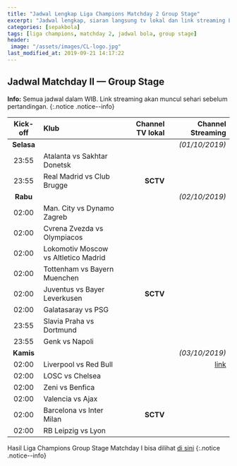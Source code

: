 ```yaml
---
title: "Jadwal Lengkap Liga Champions Matchday 2 Group Stage"
excerpt: "Jadwal lengkap, siaran langsung tv lokal dan link streaming Liga Champions Matchday 2 Group stage" 
categories: [sepakbola]
tags: [liga champions, matchday 2, jadwal bola, group stage]
header:
 image: "/assets/images/CL-logo.jpg"
last_modified_at: 2019-09-21 14:17:22
---
```


## Jadwal Matchday II — Group Stage

**Info:** Semua jadwal dalam WIB. Link streaming akan muncul sehari sebelum pertandingan.
{:.notice .notice--info}

|Kick-off|Klub|Channel TV lokal|Channel Streaming|
|:---:|:---|---:|---:|
|**Selasa**|||_(01/10/2019)_|
|23:55|Atalanta vs Sakhtar Donetsk|||
|23:55|Real Madrid vs Club Brugge|**SCTV**||
|**Rabu**|||_(02/10/2019)_|
|02:00|Man. City vs Dynamo Zagreb|||
|02:00|Cvrena Zvezda vs Olympiacos|||
|02:00|Lokomotiv Moscow vs Altletico Madrid|||
|02:00|Tottenham vs Bayern Muenchen|||
|02:00|Juventus vs Bayer Leverkusen|**SCTV**||
|02:00|Galatasaray vs PSG|||
|23:55|Slavia Praha vs Dortmund|||
|23:55|Genk vs Napoli|||
|**Kamis**|||_(03/10/2019)_|
|02:00|Liverpool vs Red Bull||[link](/liverpool)|
|02:00|LOSC vs Chelsea|||
|02:00|Zeni vs Benfica|||
|02:00|Valencia vs Ajax|||
|02:00|Barcelona vs Inter Milan|**SCTV**||
|02:00|RB Leipzig vs Lyon|||

Hasil Liga Champions Group Stage Matchday I bisa dilihat [di sini](/sepakbola/jadwal-liga-champions-matchday-1-group/)
{:.notice .notice--info}
